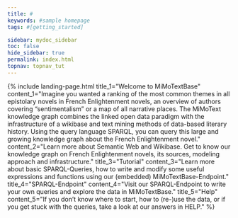```yaml
---
title: #
keywords: #sample homepage
tags: #[getting_started]

sidebar: mydoc_sidebar
toc: false
hide_sidebar: true
permalink: index.html
topnav: topnav_tut
---
```


{% include landing-page.html title_1="Welcome to MiMoTextBase" content_1="Imagine you wanted a ranking of the most common themes in all epistolary novels in French Enlightenment novels, an overview of authors covering “sentimentalism” or a map of all narrative places. The MiMoText knowledge graph combines the linked open data paradigm with the infrastructure of a wikibase and text mining methods of data-based literary history. Using the query language SPARQL, you can query this large and growing knowledge graph about the French Enlightenment novel." content_2="Learn more about Semantic Web and Wikibase. Get to know our knowledge graph on French Enlightenment novels, its sources, modeling approach and infrastructure." title_3="Tutorial" content_3="Learn more about basic SPARQL-Queries, how to write and modify some useful expressions and functions using our (embedded) MiMoTextBase-Endpoint." title_4="SPARQL-Endpoint" content_4="Visit our SPARQL-Endpoint to write your own queries and explore the data in MiMoTextBase." title_5="Help" content_5="If you don’t know where to start, how to (re-)use the data, or if you get stuck with the queries, take a look at our answers in HELP." %}
